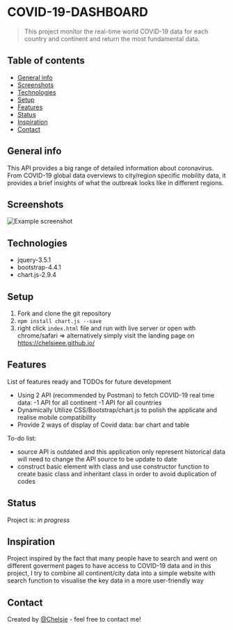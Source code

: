 # COVID-19-DASHBOARD
> This project monitor the real-time world COVID-19 data for each country and continent and return the most fundamental data.

## Table of contents
* [General info](#general-info)
* [Screenshots](#screenshots)
* [Technologies](#technologies)
* [Setup](#setup)
* [Features](#features)
* [Status](#status)
* [Inspiration](#inspiration)
* [Contact](#contact)

## General info
This API provides a big range of detailed information about coronavirus. From COVID-19 global data overviews to city/region specific mobility data, it provides a brief insights of what the outbreak looks like in different regions.

## Screenshots
![Example screenshot](./img/screenshot.png)

## Technologies
* jquery-3.5.1
* bootstrap-4.4.1
* chart.js-2.9.4

## Setup
1. Fork and clone the git repository
2. `npm install chart.js --save`
3. right click `index.html` file and run with live server or open with chrome/safari => alternatively simply visit the landing page on https://chelsieee.github.io/


## Features
List of features ready and TODOs for future development
* Using 2 API (recommended by Postman) to fetch COVID-19 real time data:
-1 API for all continent
-1 API for all countries
* Dynamically Utilize CSS/Bootstrap/chart.js to polish the applicate and realise mobile compatibility
* Provide 2 ways of display of Covid data: bar chart and table

To-do list:
* source API is outdated and this application only represent historical data will need to change the API source to be update to date
* construct basic element with class and use constructor function to create basic class and inheritant class in order to avoid duplication of codes

## Status
Project is: _in progress_

## Inspiration
Project inspired by the fact that many people have to search and went on different goverment pages to have access to COVID-19 data and in this project, I try to combine all continent/city data into a simple website with search function to visualise the key data in a more user-friendly way

## Contact
Created by [@Chelsie](https://www.linkedin.com/in/chelsie-fu/) - feel free to contact me!
